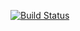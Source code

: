 [![Build Status](https://travis-ci.org/allysson419/ponto-inteligente-api.svg?branch=master)](https://travis-ci.org/allysson419/ponto-inteligente-api)